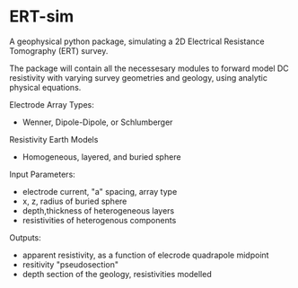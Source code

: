 # ERT-sim
A geophysical python package, simulating a 2D Electrical Resistance Tomography (ERT) survey.

The package will contain all the necessesary modules to forward model DC resistivity with varying
survey geometries and geology, using analytic physical equations.

Electrode Array Types:
- Wenner, Dipole-Dipole, or Schlumberger

Resistivity Earth Models
- Homogeneous, layered, and buried sphere

Input Parameters:
- electrode current, "a" spacing, array type
- x, z, radius of buried sphere
- depth,thickness of heterogeneous layers
- resistivities of heterogenous components

Outputs:
- apparent resistivity, as a function of elecrode quadrapole midpoint
- resitivity "pseudosection"
- depth section of the geology, resistivities modelled
